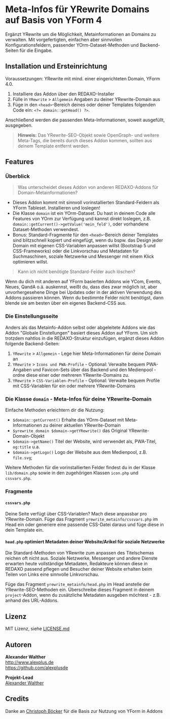 # Meta-Infos für YRewrite Domains auf Basis von YForm 4

Ergänzt YRewrite um die Möglichkeit, Metainformationen an Domains zu verwalten. Mit vorgefertigten, einfachen aber sinnvollen Konfigurationsfeldern, passender YOrm-Dataset-Methoden und Backend-Seiten für die Eingabe.

## Installation und Ersteinrichtung

Voraussetzungen: YRewrite mit mind. einer eingerichteten Domain, YForm 4.0.

1. Installiere das Addon über den REDAXO-Installer
2. Fülle in `YRewrite` > `Allgemein` Angaben zu deiner YRewrite-Domain aus
3. Füge in den `<head>`-Bereich deines oder deiner Templates folgenden Code ein: `<?= domain::getHead() ?>`.

Anschließend werden die passenden Meta-Informationen, soweit ausgefüllt, ausgegeben.

> **Hinweis:** Das YRewrite-SEO-Objekt sowie OpenGraph- und weitere Meta-Tags, die bereits durch dieses Addon kommen, sollten aus deinem Template entfernt werden.
## Features
### Überblick

> Was unterscheidet dieses Addon von anderen REDAXO-Addons für Domain-Metainformationen?

- Dieses Addon kommt mit sinnvoll vorinstallierten Standard-Feldern als YForm Tableset. Installieren und loslegen!
- Die Klasse `domain` ist ein YOrm-Dataset. Du hast in deinem Code alle Features von YOrm zur Verfügung und kannst direkt loslegen, z.B. `domain::getCurrent()->getValue('mein_feld')`, oder vorhandene Dataset-Methoden verwendest.
- Bonus: Standard-Fragmente für den `<head>`-Bereich deiner Templates sind blitzschnell kopiert und eingefügt, wenn du bspw. das Design jeder Domain mit eigenen CSS-Variablen anpassen willst (Bootstrap 5 und CSS-Frameworks) oder die Linkvorschau und Metadaten für Suchmaschinen, soziale Netzwerke und Messenger mit einem Klick optimieren willst.

> Kann ich nicht benötigte Standard-Felder auch löschen?

Wenn du dich mit anderen auf YForm basierten Addons wie YCom, Events, Neues, QandA o.ä. auskennst, weißt du, dass dies zwar möglich ist, aber unvorhergesehene Dinge bei Updates oder in der aktiven Verwendung des Addons passieren können. Wenn du bestimmte Felder nicht benötigst, dann blende sie am besten über ein eigenes Backend-CSS aus.

### Die Einstellungsseite

Anders als das Metainfo-Addon selbst oder abgeleitete Addons wie das Addon "Globale Einstellungen" basiert dieses Addon auf YForm. Um sich trotzdem nahtlos in die REDAXO-Struktur einzufügen, ergänzt dieses Addon folgende Backend-Seiten:

1. `YRewrite` > `Allgemein`  - Lege hier Meta-Informationen für deine Domain an
2. `YRewrite` > `Icons und PWA-Profile` - Optional: Verwalte bequem PWA-Angaben und Favicon-Sets über das Backend und den Medienpool - ordne diese einer oder mehreren YRewrite-Domains zu.
3. `YRewrite` > `CSS-Variablen-Profile` - Optional: Verwalte bequem Profile mit CSS-Variablen für ein oder mehrere YRewrite-Domains

### Die Klasse `domain` - Meta-Infos für deine YRewrite-Domain

Einfache Methoden erleichtern dir die Nutzung:

* `$domain::getCurrent()` Erhalte das YOrm-Dataset mit Meta-Informationen zu deiner aktuellen YRewrite-Domain
* `$yrewrite_domain $domain->getYRewrite()` das Original YRewrite-Domain-Objekt
* `$domain->getName()` Titel der Website, wird verwendet als, PWA-Titel, `og:title` u.a.
* `$domain->getLogo()` Logo der Website aus dem Medienpool, z.B. `file.svg`;

Weitere Methoden für die vorinstallierten Felder findest du in der Klasse `lib/domain.php` sowie in den zugehörigen Klassen `icon.php` und `cssvars.php`.

### Fragmente

#### `cssvars.php`

Deine Seite verfügt über CSS-Variablen? Mach diese anpassbar pro YRewrite-Domain. Füge das Fragment `yrewrite_metainfo/cssvars.php` im Head ein oder generiere eine passende CSS-Datei daraus und füge diese in dein Template ein.

#### `head.php` optimiert Metadaten deiner Website/Arikel für soziale Netzwerke

Die Standard-Methoden von YRewrite zum anpassen des Titelschemas reichen oft nicht aus. Soziale Netzwerke, Messenger und andere Dienste erwarten heute vollständige Metadaten, Redakteure können diese in REDAXO passend pflegen und Besucher deiner Website erhalten beim Teilen von Links eine sinnvolle Linkvorschau.

Füge das Fragment `yrewrite_metainfo/head.php` im Head anstelle der YRewrite-SEO-Methoden ein. Überschreibe dieses Fragment in deinem `project`-Addon, wenn du zusätzliche Metadaten ausgeben möchtest - z.B. anhand des URL-Addons.

## Lizenz

MIT Lizenz, siehe [LICENSE.md](https://github.com/alexplusde/dummy/blob/master/LICENSE.md)  

## Autoren

**Alexander Walther**  
http://www.alexplus.de  
https://github.com/alexplusde  

**Projekt-Lead**  
[Alexander Walther](https://github.com/alexplusde)

## Credits

Danke an [Christoph Böcker](https://github.com/christophboecker) für die Basis zur Nutzung von YForm in Addons
